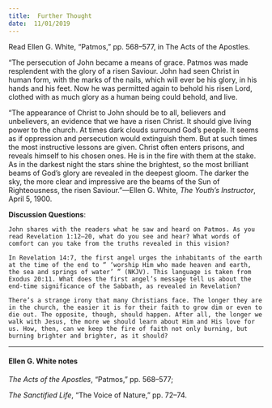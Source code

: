 ```yaml
---
title:  Further Thought
date:  11/01/2019
---
```


Read Ellen G. White, “Patmos,” pp. 568–577, in The Acts of the Apostles.

“The persecution of John became a means of grace. Patmos was made resplendent with the glory of a risen Saviour. John had seen Christ in human form, with the marks of the nails, which will ever be his glory, in his hands and his feet. Now he was permitted again to behold his risen Lord, clothed with as much glory as a human being could behold, and live.

“The appearance of Christ to John should be to all, believers and unbelievers, an evidence that we have a risen Christ. It should give living power to the church. At times dark clouds surround God’s people. It seems as if oppression and persecution would extinguish them. But at such times the most instructive lessons are given. Christ often enters prisons, and reveals himself to his chosen ones. He is in the fire with them at the stake. As in the darkest night the stars shine the brightest, so the most brilliant beams of God’s glory are revealed in the deepest gloom. The darker the sky, the more clear and impressive are the beams of the Sun of Righteousness, the risen Saviour.”—Ellen G. White, *The Youth’s Instructor*, April 5, 1900.

**Discussion Questions**:

`John shares with the readers what he saw and heard on Patmos. As you read Revelation 1:12–20, what do you see and hear? What words of comfort can you take from the truths revealed in this vision?`

`In Revelation 14:7, the first angel urges the inhabitants of the earth at the time of the end to “ ‘worship Him who made heaven and earth, the sea and springs of water’ ” (NKJV). This language is taken from Exodus 20:11. What does the first angel’s message tell us about the end-time significance of the Sabbath, as revealed in Revelation?`

`There’s a strange irony that many Christians face. The longer they are in the church, the easier it is for their faith to grow dim or even to die out. The opposite, though, should happen. After all, the longer we walk with Jesus, the more we should learn about Him and His love for us. How, then, can we keep the fire of faith not only burning, but burning brighter and brighter, as it should?`

---

#### Ellen G. White notes

_The Acts of the Apostles_, “Patmos,” pp. 568–577;

_The Sanctified Life_, “The Voice of Nature,” pp. 72–74.
